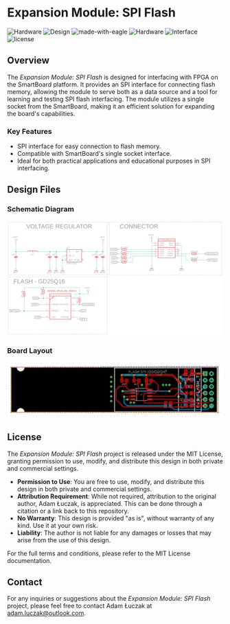 # Expansion Module: SPI Flash

![Hardware](https://img.shields.io/badge/Hardware-PCB-red)
![Design](https://img.shields.io/badge/Design-Schematic-blue)
![made-with-eagle](https://img.shields.io/badge/Made%20with-Eagle-blue.svg)
![Hardware](https://img.shields.io/badge/Hardware-Expansion%20Module-blue)
![Interface](https://img.shields.io/badge/Interface-SPI-yellow)
![license](https://img.shields.io/badge/license-MIT-green)

## Overview
The *Expansion Module: SPI Flash* is designed for interfacing with FPGA on the SmartBoard platform. It provides an SPI interface for connecting flash memory, allowing the module to serve both as a data source and a tool for learning and testing SPI flash interfacing. The module utilizes a single socket from the SmartBoard, making it an efficient solution for expanding the board's capabilities.

### Key Features
- SPI interface for easy connection to flash memory.
- Compatible with SmartBoard's single socket interface.
- Ideal for both practical applications and educational purposes in SPI interfacing.

## Design Files

### Schematic Diagram
![Schematic Diagram](media/sch.png)

### Board Layout
![Board Layout](media/brd.png)

## License
The *Expansion Module: SPI Flash* project is released under the MIT License, granting permission to use, modify, and distribute this design in both private and commercial settings.

- **Permission to Use**: You are free to use, modify, and distribute this design in both private and commercial settings.
- **Attribution Requirement**: While not required, attribution to the original author, Adam Łuczak, is appreciated. This can be done through a citation or a link back to this repository.
- **No Warranty**: This design is provided "as is", without warranty of any kind. Use it at your own risk.
- **Liability**: The author is not liable for any damages or losses that may arise from the use of this design.

For the full terms and conditions, please refer to the MIT License documentation.

## Contact
For any inquiries or suggestions about the *Expansion Module: SPI Flash* project, please feel free to contact Adam Łuczak at adam.luczak@outlook.com.

